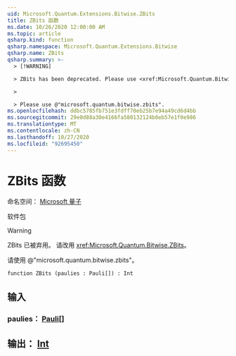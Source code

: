 ```yaml
---
uid: Microsoft.Quantum.Extensions.Bitwise.ZBits
title: ZBits 函数
ms.date: 10/26/2020 12:00:00 AM
ms.topic: article
qsharp.kind: function
qsharp.namespace: Microsoft.Quantum.Extensions.Bitwise
qsharp.name: ZBits
qsharp.summary: >-
  > [!WARNING]

  > ZBits has been deprecated. Please use <xref:Microsoft.Quantum.Bitwise.ZBits> instead.

  >

  > Please use @"microsoft.quantum.bitwise.zbits".
ms.openlocfilehash: ddbc5785fb751e3fdff70eb25b7e94a49cd6d4bb
ms.sourcegitcommit: 29e0d88a30e4166fa580132124b0eb57e1f0e986
ms.translationtype: MT
ms.contentlocale: zh-CN
ms.lasthandoff: 10/27/2020
ms.locfileid: "92695450"
---
```

# <a name="zbits-function"></a>ZBits 函数

命名空间： [Microsoft 量子](xref:Microsoft.Quantum.Extensions.Bitwise)

软件包 [](https://nuget.org/packages/)


> [!WARNING]
> ZBits 已被弃用。 请改用 <xref:Microsoft.Quantum.Bitwise.ZBits>。
>
> 请使用 @"microsoft.quantum.bitwise.zbits"。



```qsharp
function ZBits (paulies : Pauli[]) : Int
```


## <a name="input"></a>输入

### <a name="paulies--pauli"></a>paulies： [Pauli](xref:microsoft.quantum.lang-ref.pauli)[]





## <a name="output--int"></a>输出： [Int](xref:microsoft.quantum.lang-ref.int)

